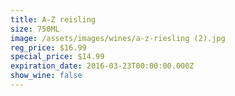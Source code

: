 ```yaml
---
title: A-Z reisling
size: 750ML
image: /assets/images/wines/a-z-riesling (2).jpg
reg_price: $16.99
special_price: $14.99
expiration_date: 2016-03-23T00:00:00.000Z
show_wine: false
---
```



